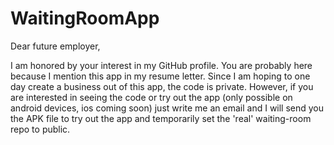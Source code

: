 # WaitingRoomApp

Dear future employer,

I am honored by your interest in my GitHub profile.
You are probably here because I mention this app in my resume letter.
Since I am hoping to one day create a business out of this app, the code is private.
However, if you are interested in seeing the code or try out the app (only possible on android devices, ios coming soon)
just write me an email and I will send you the APK file to try out the app and temporarily set the 'real' waiting-room repo to public.

